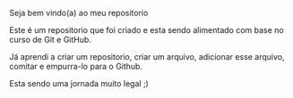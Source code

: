 Seja bem vindo(a) ao meu repositorio

Este é um repositorio que foi criado e esta sendo alimentado com base no curso de Git e GitHub.

Já aprendi a criar um repositorio, criar um arquivo, adicionar esse arquivo, comitar e empurra-lo para o Github.

Esta sendo uma jornada muito legal ;)